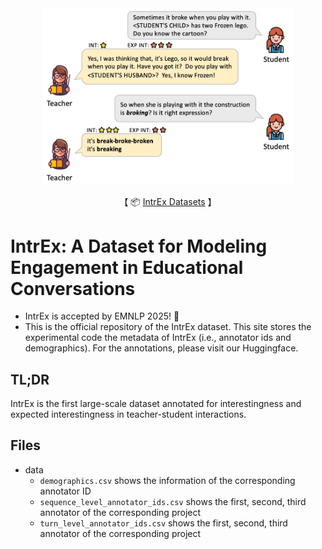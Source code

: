 <div align="center">
  <img src="head_img.png" alt="head image" width="400">
</div>

<p align="center">
    【 📦 <a href="https://huggingface.co/collections/XingweiT/intrex-68a8f2c97688157066860ae2">IntrEx Datasets</a> 】
</p>

# IntrEx: A Dataset for Modeling Engagement in Educational Conversations
- IntrEx is accepted by EMNLP 2025! 🎉
- This is the official repository of the IntrEx dataset. This site stores the experimental code the metadata of IntrEx (i.e., annotator ids and demographics). For the annotations, please visit our Huggingface.


## TL;DR 

IntrEx is the first large-scale dataset annotated for interestingness and expected interestingness in teacher-student interactions.

## Files

* data
  - `demographics.csv`                        shows the information of the corresponding annotator ID 
  - `sequence_level_annotator_ids.csv`        shows the first, second, third annotator of the corresponding project
  - `turn_level_annotator_ids.csv`            shows the first, second, third annotator of the corresponding project
